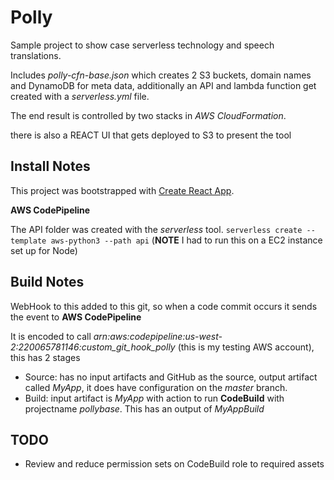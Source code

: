 # Polly

Sample project to show case serverless technology and speech translations.

Includes
*polly-cfn-base.json* which creates 2 S3 buckets, domain names and DynamoDB for meta data,  additionally an API and lambda function get created with a *serverless.yml* file.

The end result is controlled by two stacks in *AWS CloudFormation*.

there is also a REACT UI that gets deployed to S3 to present the tool


## Install Notes
This project was bootstrapped with [Create React App](https://github.com/facebookincubator/create-react-app).

**AWS CodePipeline**

The API folder was created with the *serverless* tool.
`serverless create --template aws-python3 --path api` (**NOTE** I had to run this on a EC2 instance set up for Node)

## Build Notes

WebHook to this added to this git, so when a code commit occurs it sends the event to **AWS CodePipeline**

It is encoded to call *arn:aws:codepipeline:us-west-2:220065781146:custom_git_hook_polly* (this is my testing AWS account), this has 2 stages

- Source: has no input artifacts and GitHub as the source, output artifact called *MyApp*, it does have configuration on the *master* branch.
- Build: input artifact is *MyApp* with action to run **CodeBuild** with projectname *pollybase*.  This has an output of *MyAppBuild*


## TODO

- Review and reduce permission sets on CodeBuild role to required assets
